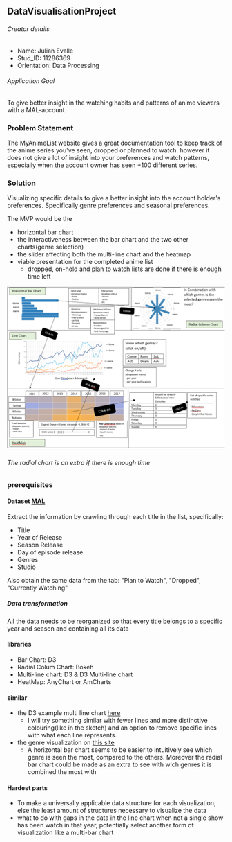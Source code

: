 
## DataVisualisationProject
###### Creator details
* Name: Julian Evalle
* Stud_ID: 11286369
* Orientation: Data Processing
###### Application Goal
To give better insight in the watching habits and patterns of anime viewers with a MAL-account

### Problem Statement
The MyAnimeList website gives a great documentation tool to keep track of the anime series you've seen, dropped or planned to watch. however it does not give a lot of insight into your preferences and watch patterns, especially when the account owner has seen +100 different series.

### Solution
Visualizing specific details to give a better insight into the account holder's preferences. Specifically genre preferences and seasonal preferences.

The MVP would be the
* horizontal bar chart
* the interactiveness between the bar chart and the two other charts(genre selection)
* the slider affecting both the multi-line chart and the heatmap
* viable presentation for the completed anime list
  * dropped, on-hold and plan to watch lists are done if there is enough time left


![alt text](doc/prop2.3_figure.png)
###### The radial chart is an extra if there is enough time
### prerequisites
#### Dataset [MAL][mal]
Extract the information by crawling through each title in the list, specifically:
* Title
* Year of Release
* Season Release
* Day of episode release
* Genres
* Studio

Also obtain the same data from the tab: "Plan to Watch", "Dropped", "Currently Watching"


##### Data transformation
All the data needs to be reorganized so that every title belongs to a specific year and season and containing all its data

#### libraries
* Bar Chart: D3
* Radial Colum Chart: Bokeh
* Multi-line chart: D3 & D3 Multi-line chart
* HeatMap: AnyChart or AmCharts

#### similar
* the D3 example multi line chart [here](https://beta.observablehq.com/@mbostock/d3-multi-line-chart)
  * I will try something similar with fewer lines and more distinctive colouring(like in the sketch) and an option to remove specific lines with what each line represents.
* the genre visualization on [this site](http://beckyryde.weebly.com/chart-of-preferred-genres.html)
  * A horizontal bar chart seems to be easier to intuitively see which genre is seen the most, compared to the others. Moreover the radial bar chart could be made as an extra to see with wich genres it is combined the most with

#### Hardest parts
* To make a universally applicable data structure for each visualization, else the least amount of structures necessary to visualize the data
* what to do with gaps in the data in the line chart when not a single show has been watch in that year, potentially select another form of visualization like a multi-bar chart

[mal]: https://myanimelist.net/animelist/Goblok?status=2
